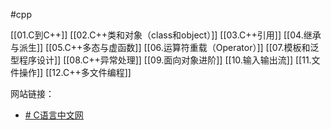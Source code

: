 #cpp

[[01.C到C++]]
[[02.C++类和对象（class和object）]]
[[03.C++引用]]
[[04.继承与派生]]
[[05.C++多态与虚函数]]
[[06.运算符重载（Operator）]]
[[07.模板和泛型程序设计]]
[[08.C++异常处理]]
[[09.面向对象进阶]]
[[10.输入输出流]]
[[11.文件操作]]
[[12.C++多文件编程]]

网站链接：
- [# C语言中文网](https://c.biancheng.net/cplus/)
